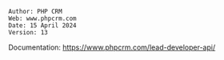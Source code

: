 	Author: PHP CRM
	Web: www.phpcrm.com
	Date: 15 April 2024
	Version: 13 
  Documentation: https://www.phpcrm.com/lead-developer-api/
